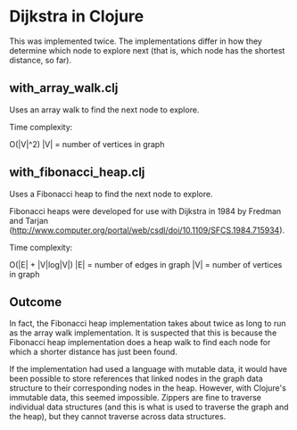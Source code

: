 # Dijkstra in Clojure

This was implemented twice.  The implementations differ in how they determine which node to explore next (that is, which node has the shortest distance, so far).

## with_array_walk.clj

Uses an array walk to find the next node to explore.

Time complexity:

O(|V|^2)
|V| = number of vertices in graph

## with_fibonacci_heap.clj

Uses a Fibonacci heap to find the next node to explore.

Fibonacci heaps were developed for use with Dijkstra in 1984 by Fredman and Tarjan (http://www.computer.org/portal/web/csdl/doi/10.1109/SFCS.1984.715934).

Time complexity:

O(|E| + |V|log|V|)
|E| = number of edges in graph
|V| = number of vertices in graph

## Outcome

In fact, the Fibonacci heap implementation takes about twice as long to run as the array walk implementation.  It is suspected that this is because the Fibonacci heap implementation does a heap walk to find each node for which a shorter distance has just been found.

If the implementation had used a language with mutable data, it would have been possible to store references that linked nodes in the graph data structure to their corresponding nodes in the heap.  However, with Clojure's immutable data, this seemed impossible.  Zippers are fine to traverse individual data structures (and this is what is used to traverse the graph and the heap), but they cannot traverse across data structures.
